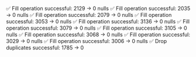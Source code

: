 ✅ Fill operation successful: 2129 -> 0 nulls
✅ Fill operation successful: 2035 -> 0 nulls
✅ Fill operation successful: 2079 -> 0 nulls
✅ Fill operation successful: 3053 -> 0 nulls
✅ Fill operation successful: 3136 -> 0 nulls
✅ Fill operation successful: 3079 -> 0 nulls
✅ Fill operation successful: 3105 -> 0 nulls
✅ Fill operation successful: 3068 -> 0 nulls
✅ Fill operation successful: 3029 -> 0 nulls
✅ Fill operation successful: 3006 -> 0 nulls
✅ Drop duplicates successful: 1785 -> 0